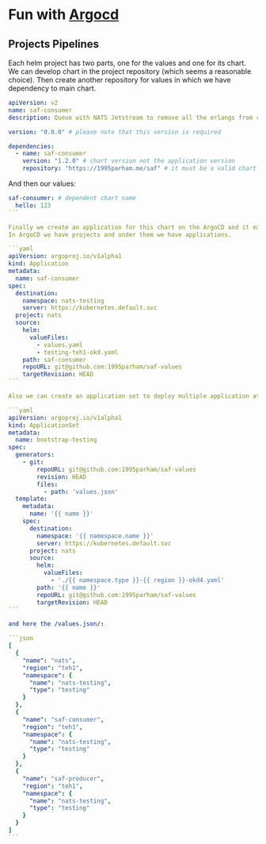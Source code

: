 # Fun with [Argocd](https://argoproj.github.io/)

## Projects Pipelines

Each helm project has two parts, one for the values and one for its chart.
We can develop chart in the project repository (which seems a reasonable choice).
Then create another repository for values in which we have dependency to main chart.

```yaml
apiVersion: v2
name: saf-consumer
description: Queue with NATS Jetstream to remove all the erlangs from cloud

version: "0.0.0" # please note that this version is required

dependencies:
  - name: saf-consumer
    version: "1.2.0" # chart version not the application version
    repository: "https://1995parham.me/saf" # it must be a valid chart repository
```

And then our values:

````yaml
saf-consumer: # dependent chart name
  hello: 123
```

Finally we create an application for this chart on the ArgoCD and it easily syncs our values with the cloud.
In ArgoCD we have projects and under them we have applications.

```yaml
apiVersion: argoproj.io/v1alpha1
kind: Application
metadata:
  name: saf-consumer
spec:
  destination:
    namespace: nats-testing
    server: https://kubernetes.default.svc
  project: nats
  source:
    helm:
      valueFiles:
        - values.yaml
        - testing-teh1-okd.yaml
    path: saf-consumer
    repoURL: git@github.com:1995parham/saf-values
    targetRevision: HEAD
```

Also we can create an application set to deploy multiple application at the same time even with discovery.

```yaml
apiVersion: argoproj.io/v1alpha1
kind: ApplicationSet
metadata:
  name: bootstrap-testing
spec:
  generators:
    - git:
        repoURL: git@github.com:1995parham/saf-values
        revision: HEAD
        files:
          - path: 'values.json'
  template:
    metadata:
      name: '{{ name }}'
    spec:
      destination:
        namespace: '{{ namespace.name }}'
        server: https://kubernetes.default.svc
      project: nats
      source:
        helm:
          valueFiles:
            - './{{ namespace.type }}-{{ region }}-okd4.yaml'
        path: '{{ name }}'
        repoURL: git@github.com:1995parham/saf-values
        targetRevision: HEAD
```

and here the /values.json/:

```json
[
  {
    "name": "nats",
    "region": "teh1",
    "namespace": {
      "name": "nats-testing",
      "type": "testing"
    }
  },
  {
    "name": "saf-consumer",
    "region": "teh1",
    "namespace": {
      "name": "nats-testing",
      "type": "testing"
    }
  },
  {
    "name": "saf-producer",
    "region": "teh1",
    "namespace": {
      "name": "nats-testing",
      "type": "testing"
    }
  }
]
```
